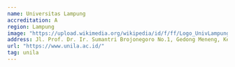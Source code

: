 ```yaml
---
name: Universitas Lampung
accreditation: A
region: Lampung
image: "https://upload.wikimedia.org/wikipedia/id/f/ff/Logo_UnivLampung.png"
address: Jl. Prof. Dr. Ir. Sumantri Brojonegoro No.1, Gedong Meneng, Kec. Rajabasa, Kota Bandar Lampung, Lampung 35141
url: "https://www.unila.ac.id/"
tag: unila
---
```

